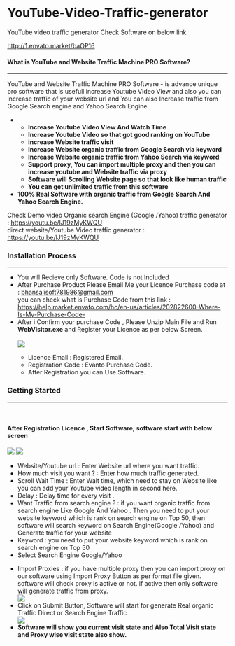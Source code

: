 
# YouTube-Video-Traffic-generator
YouTube video traffic generator 
Check Software on below link

http://1.envato.market/baOP16

<h4>What is YouTube and Website Traffic Machine PRO Software?</h4>
            <hr class="notop">
            <p>
              YouTube and Website Traffic Machine PRO  Software - is advance unique pro software that is usefull increase Youtube Video View  and also you can increase traffic of your website url and You can also Increase traffic from Google Search engine and Yahoo Search Engine.
              <ul>
                    <li>
                         <ul>
						          <li><strong>Increase Youtube Video View And Watch Time</strong></li>
								    <li><strong>Increase Youtube Video so that got good ranking on YouTube</strong></li>
								  <li><strong>increase Website traffic visit</strong></li>
								  <li><strong>Increase Website organic traffic from Google Search via keyword</strong></li>
								  <li><strong>Increase Website organic traffic from Yahoo Search via keyword</strong></li>
								  <li><strong>Support proxy, You can import multiple proxy and then you can increase youtube and Website traffic via proxy</strong></li>
								    <li><strong>Software will Scrolling Website page so that look like human traffic</strong></li>
								    <li><strong>You can get unlimited traffic from this software</strong></li>
						 </ul>
 </li>
	<li>
					      <strong>100% Real Software with organic traffic from Google Search And Yahoo Search Engine.</strong>
						  </li>
				 </ul>
            </p>

Check Demo video 
Organic search Engine (Google /Yahoo) traffic generator :   https://youtu.be/lJ19zMyKWQU
<br/>
direct website/Youtube Video traffic generator :   
https://youtu.be/lJ19zMyKWQU
<div class="page-header">
                <h3>Installation Process </h3>
                <hr class="notop">
            </div>
            <ul>
		   <li>You will Recieve only Software. Code is not Included</li>
			      <li>After Purchase Product Please Email Me your Licence Purchase code at : <a href="mailto:bhansalisoft781986@gmail.com">bhansalisoft781986@gmail.com</a>
<br/>
                   you can check what is Purchase Code from this link :<a href="https://help.market.envato.com/hc/en-us/articles/202822600-Where-Is-My-Purchase-Code-"> https://help.market.envato.com/hc/en-us/articles/202822600-Where-Is-My-Purchase-Code-</a>
				</li>
	           <li>After i Confirm your purchase Code , Please Unzip Main File and Run <b>WebVisitor.exe</b> and Register your Licence as per below Screen.</li>
			       <br/>
     			<img src="http://bhansalisoft.com/evantosnap/Webtraffic/01.png"></img>
			 <ul>
                  <li>Licence Email :   Registered Email.</li>
				  <li>Registration Code :  Evanto Purchase Code.</li>
				   <li>After Registration you can Use Software.</li>
                </ul>
            </ul>
 <div class="page-header">
                <h3>Getting Started</h3>
                <hr class="notop">
            </div>
            <br>
            <h4>After Registration Licence , Start Software, software start with below screen</h4>
			<img src="http://bhansalisoft.com/evantosnap/Webtraffic/02.png"></img>
			<img src="http://bhansalisoft.com/evantosnap/Webtraffic/03.png"></img>
			 <ul>
                  <li>Website/Youtube url :  Enter Website url where you want traffic.</li>
				  <li>How much visit you want ? :  Enter how much traffic generated.</li>
				   <li>Scroll Wait Time :   Enter Wait time, which need to stay on Website  like you can add your Youtube video length in second here.</li>
				   <li>Delay : Delay time for  every visit .</li>
				   <li>Want Traffic from search engine ? : if you want organic traffic from search engine Like Google And Yahoo .  Then you need to put your website keyword which is rank on search engine on Top 50, then software will search keyword on Search Engine(Google /Yahoo) and Generate traffic for your website</li>
				   <li>Keyword :  you need to put your website keyword which is rank on search engine on Top 50 </li>
				   <li>Select Search Engine Google/Yahoo</li>
				      </ul> <ul>
				  <li>Import Proxies : if you have multiple proxy then you can import proxy on our software using Import Proxy Button as per format file given. software will check proxy is active or not. if active then only software will generate traffic from proxy. </li>
				   <img src="http://bhansalisoft.com/evantosnap/Webtraffic/05.png"></img>
			    <li>Click on Submit Button,  Software will start for generate Real organic Traffic Direct or Search Engine Traffic</li>
				  <img src="http://bhansalisoft.com/evantosnap/Webtraffic/04.png"></img>
				   <li><strong>Software will show you current visit state and Also Total Visit state and  Proxy wise visit state also show.</strong></li>	   
              </ul>
